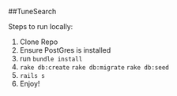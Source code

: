 ##TuneSearch

Steps to run locally:

1. Clone Repo
2. Ensure PostGres is installed
3. run `bundle install`
4. `rake db:create` `rake db:migrate` `rake db:seed`
5. `rails s`
6. Enjoy!
